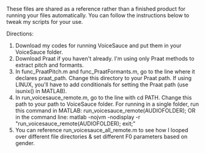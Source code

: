 These files are shared as a reference rather than a finished product for running your files automatically. You can follow the instructions below to tweak my scripts for your use.

Directions:
1. Download my codes for running VoiceSauce and put them in your VoiceSauce folder.
2. Download Praat if you haven't already. I'm using only Praat methods to extract pitch and formants.
3. In func_PraatPitch.m and func_PraatFormants.m, go to the line where it declares praat_path. Change this directory to your Praat path.
  If using LINUX, you'll have to add conditionals for setting the Praat path (use isunix() in MATLAB). 
5. In run_voicesauce_remote.m, go to the line with cd PATH. Change this path to your path to VoiceSauce folder.
  For running in a single folder, run this command in MATLAB: run_voicesauce_remote(AUDIOFOLDER);
    OR in the command line: matlab -nojvm -nodisplay -r "run_voicesauce_remote(AUDIOFOLDER); exit;"
6. You can reference run_voicesauce_all_remote.m to see how I looped over different file directories & set different F0 parameters based on gender.
